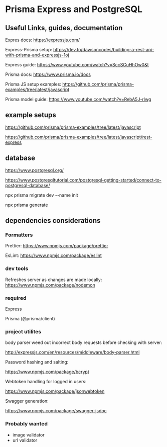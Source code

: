 # Prisma Express and PostgreSQL

## Useful Links, guides, documentation

Expres docs: https://expressjs.com/

Express-Prisma setup: https://dev.to/dawsoncodes/building-a-rest-api-with-prisma-and-expressjs-1oj

Express guide: https://www.youtube.com/watch?v=SccSCuHhOw0&t

Prisma docs: https://www.prisma.io/docs

Prisma JS setup examples: https://github.com/prisma/prisma-examples/tree/latest/javascript

Prisma model guide: https://www.youtube.com/watch?v=RebA5J-rlwg

## example setups

https://github.com/prisma/prisma-examples/tree/latest/javascript

https://github.com/prisma/prisma-examples/tree/latest/javascript/rest-express

## database

https://www.postgresql.org/

https://www.postgresqltutorial.com/postgresql-getting-started/connect-to-postgresql-database/

npx prisma migrate dev --name init

npx prisma generate

## dependencies considerations

### Formatters
Prettier: https://www.npmjs.com/package/prettier

EsLint: https://www.npmjs.com/package/eslint

### dev tools
Refreshes server as changes are made locally:
https://www.npmjs.com/package/nodemon

### required

Express

Prisma (@prisma/client)

### project utilites
body parser weed out incorrect body requests before checking with server:

http://expressjs.com/en/resources/middleware/body-parser.html

Password hashing and salting:

https://www.npmjs.com/package/bcrypt

Webtoken handling for logged in users:

https://www.npmjs.com/package/jsonwebtoken

Swagger generation:

https://www.npmjs.com/package/swagger-jsdoc

### Probably wanted

- image validator
- url validator
